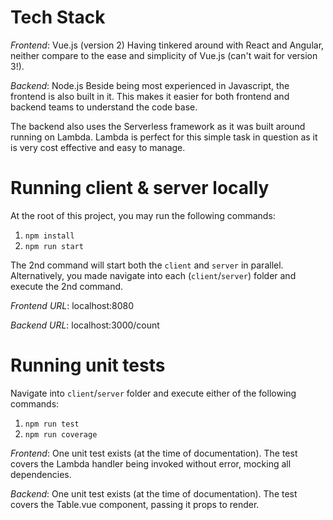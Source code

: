 # Tech Stack

_Frontend_: Vue.js (version 2)
Having tinkered around with React and Angular, neither compare to the ease and simplicity of Vue.js (can't wait for version 3!).

_Backend_: Node.js
Beside being most experienced in Javascript, the frontend is also built in it.
This makes it easier for both frontend and backend teams to understand the code base.

The backend also uses the Serverless framework as it was built around running on Lambda.
Lambda is perfect for this simple task in question as it is very cost effective and easy to manage.

# Running client & server locally

At the root of this project, you may run the following commands:

1. `npm install`
2. `npm run start`

The 2nd command will start both the `client` and `server` in parallel.
Alternatively, you made navigate into each (`client`/`server`) folder and execute the 2nd command.

_Frontend URL_: localhost:8080

_Backend URL_: localhost:3000/count

# Running unit tests

Navigate into `client`/`server` folder and execute either of the following commands:

1. `npm run test`
2. `npm run coverage`

_Frontend_:
One unit test exists (at the time of documentation). The test covers the Lambda handler being invoked without error, mocking all dependencies.

_Backend_:
One unit test exists (at the time of documentation). The test covers the Table.vue component, passing it props to render.
